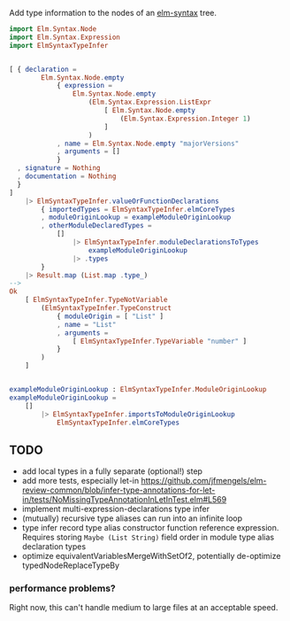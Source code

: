 Add type information to the nodes
of an [elm-syntax](https://dark.elm.dmy.fr/packages/stil4m/elm-syntax/latest/) tree.

```elm
import Elm.Syntax.Node
import Elm.Syntax.Expression
import ElmSyntaxTypeInfer


[ { declaration =
        Elm.Syntax.Node.empty
            { expression =
                Elm.Syntax.Node.empty
                    (Elm.Syntax.Expression.ListExpr
                        [ Elm.Syntax.Node.empty
                            (Elm.Syntax.Expression.Integer 1)
                        ]
                    )
            , name = Elm.Syntax.Node.empty "majorVersions"
            , arguments = []
            }
  , signature = Nothing
  , documentation = Nothing
  }
]
    |> ElmSyntaxTypeInfer.valueOrFunctionDeclarations
        { importedTypes = ElmSyntaxTypeInfer.elmCoreTypes
        , moduleOriginLookup = exampleModuleOriginLookup
        , otherModuleDeclaredTypes =
            []
                |> ElmSyntaxTypeInfer.moduleDeclarationsToTypes
                    exampleModuleOriginLookup
                |> .types
        }
    |> Result.map (List.map .type_)
-->
Ok
    [ ElmSyntaxTypeInfer.TypeNotVariable
        (ElmSyntaxTypeInfer.TypeConstruct
            { moduleOrigin = [ "List" ]
            , name = "List"
            , arguments =
                [ ElmSyntaxTypeInfer.TypeVariable "number" ]
            }
        )
    ]


exampleModuleOriginLookup : ElmSyntaxTypeInfer.ModuleOriginLookup
exampleModuleOriginLookup =
    []
        |> ElmSyntaxTypeInfer.importsToModuleOriginLookup
            ElmSyntaxTypeInfer.elmCoreTypes
```

## TODO

-   add local types in a fully separate (optional!) step
-   add more tests, especially let-in https://github.com/jfmengels/elm-review-common/blob/infer-type-annotations-for-let-in/tests/NoMissingTypeAnnotationInLetInTest.elm#L569
-   implement multi-expression-declarations type infer
-   (mutually) recursive type aliases can run into an infinite loop
-   type infer record type alias constructor function reference expression.
    Requires storing `Maybe (List String)` field order in module type alias declaration types
-   optimize equivalentVariablesMergeWithSetOf2, potentially de-optimize typedNodeReplaceTypeBy

### performance problems?

Right now, this can't handle medium to large files at an acceptable speed.
